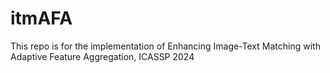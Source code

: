 # itmAFA
This repo is for the implementation of Enhancing Image-Text Matching with Adaptive Feature Aggregation, ICASSP 2024

